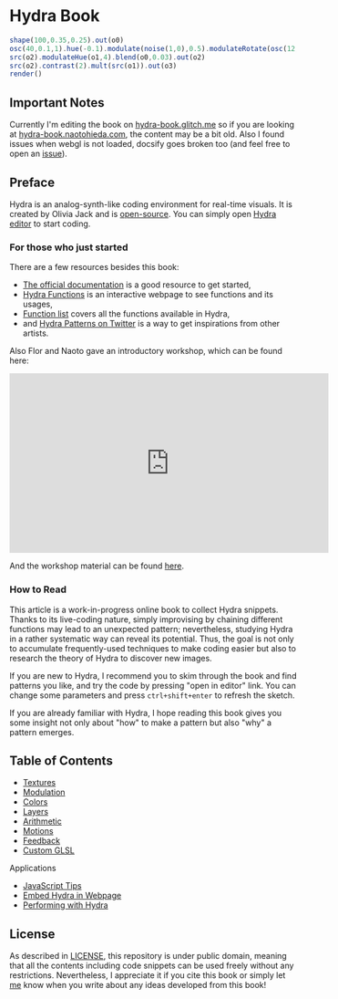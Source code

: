 Hydra Book
========

<!-- ![cover](images/cover.png) -->

```javascript
shape(100,0.35,0.25).out(o0)
osc(40,0.1,1).hue(-0.1).modulate(noise(1,0),0.5).modulateRotate(osc(12,0).kaleid(100),4).out(o1)
src(o2).modulateHue(o1,4).blend(o0,0.03).out(o2)
src(o2).contrast(2).mult(src(o1)).out(o3)
render()
```

Important Notes
--------

Currently I'm editing the book on [hydra-book.glitch.me](https://hydra-book.glitch.me/) so if you are looking at [hydra-book.naotohieda.com](https://hydra-book.naotohieda.com), the content may be a bit old. Also I found issues when webgl is not loaded, docsify goes broken too (and feel free to open an [issue](https://github.com/micuat/hydra-book/issues)).


Preface
--------

Hydra is an analog-synth-like coding environment for real-time visuals. It is created by Olivia Jack and is [open-source](https://github.com/ojack/hydra). You can simply open [Hydra editor](https://hydra.ojack.xyz) to start coding.


### For those who just started

There are a few resources besides this book:

* [The official documentation](https://github.com/ojack/hydra#Getting-Started) is a good resource to get started,
* [Hydra Functions](https://ojack.xyz/hydra-functions/) is an interactive webpage to see functions and its usages,
* [Function list](https://github.com/ojack/hydra/blob/master/docs/funcs.md) covers all the functions available in Hydra,
* and [Hydra Patterns on Twitter](https://twitter.com/hydra_patterns) is a way to get inspirations from other artists.

Also Flor and Naoto gave an introductory workshop, which can be found here:

<iframe width="560" height="315" src="https://www.youtube.com/embed/TMRooK2c8Is" title="YouTube video player" frameborder="0" allow="accelerometer; autoplay; clipboard-write; encrypted-media; gyroscope; picture-in-picture" allowfullscreen></iframe>

And the workshop material can be found [here](https://ccfest-2021-glitchme.glitch.me/).

### How to Read

This article is a work-in-progress online book to collect Hydra snippets. Thanks to its live-coding nature, simply improvising by chaining different functions may lead to an unexpected pattern; nevertheless, studying Hydra in a rather systematic way can reveal its potential. Thus, the goal is not only to accumulate frequently-used techniques to make coding easier but also to research the theory of Hydra to discover new images.

If you are new to Hydra, I recommend you to skim through the book and find patterns you like, and try the code by pressing "open in editor" link. You can change some parameters and press `ctrl+shift+enter` to refresh the sketch.

If you are already familiar with Hydra, I hope reading this book gives you some insight not only about "how" to make a pattern but also "why" a pattern emerges.


Table of Contents
--------

* [Textures](textures)
* [Modulation](modulation)
* [Colors](colors)
* [Layers](layers)
* [Arithmetic](arithmetic)
* [Motions](motions)
* [Feedback](feedback)
* [Custom GLSL](glsl)

Applications
* [JavaScript Tips](javascript)
* [Embed Hydra in Webpage](embed)
* [Performing with Hydra](performing)


License
--------

As described in [LICENSE](https://github.com/micuat/hydra-book/blob/master/LICENSE), this repository is under public domain, meaning that all the contents including code snippets can be used freely without any restrictions. Nevertheless, I appreciate it if you cite this book or simply let [me](https://naotohieda.com) know when you write about any ideas developed from this book!
